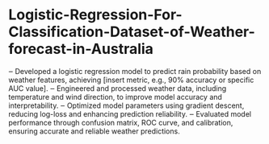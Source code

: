 # Logistic-Regression-For-Classification-Dataset-of-Weather-forecast-in-Australia
‒ Developed a logistic regression model to predict rain probability based on weather features, achieving [insert metric, 
e.g., 90% accuracy or specific AUC value]. 
‒ Engineered and processed weather data, including temperature and wind direction, to improve model accuracy and 
interpretability. 
‒ Optimized model parameters using gradient descent, reducing log-loss and enhancing prediction reliability. 
‒ Evaluated model performance through confusion matrix, ROC curve, and calibration, ensuring accurate and reliable 
weather predictions. 
